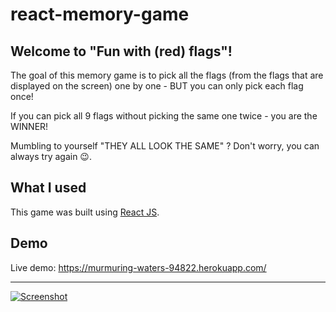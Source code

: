# react-memory-game

## Welcome to "Fun with (red) flags"!

The goal of this memory game is to pick all the flags (from the flags that are displayed on the screen) one by one - BUT you can only pick each flag once!

If you can pick all 9 flags without picking the same one twice - you are the WINNER!

Mumbling to yourself "THEY ALL LOOK THE SAME" ? Don't worry, you can always try
again 😉.

## What I used

This game was built using [React JS](https://reactjs.org/).

## Demo

Live demo: https://murmuring-waters-94822.herokuapp.com/

---

[![Screenshot](https://s8.postimg.cc/6c2twhocl/Screenshot_2018-07-19_React_Memory-_Game.png)](https://murmuring-waters-94822.herokuapp.com/)

